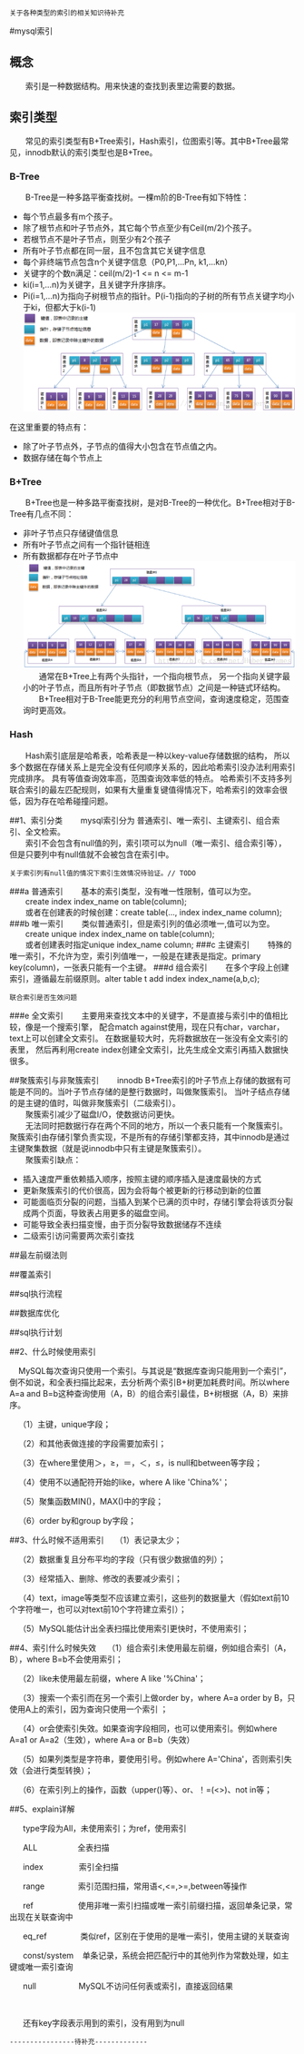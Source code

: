 
    关于各种类型的索引的相关知识待补充

#mysql索引
## 概念
&emsp;&emsp;索引是一种数据结构。用来快速的查找到表里边需要的数据。
## 索引类型
&emsp;&emsp;常见的索引类型有B+Tree索引，Hash索引，位图索引等。其中B+Tree最常见，innodb默认的索引类型也是B+Tree。
### B-Tree
&emsp;&emsp;B-Tree是一种多路平衡查找树。一棵m阶的B-Tree有如下特性： 
 * 每个节点最多有m个孩子。 
 * 除了根节点和叶子节点外，其它每个节点至少有Ceil(m/2)个孩子。 
 * 若根节点不是叶子节点，则至少有2个孩子 
 * 所有叶子节点都在同一层，且不包含其它关键字信息 
 * 每个非终端节点包含n个关键字信息（P0,P1,…Pn, k1,…kn） 
 * 关键字的个数n满足：ceil(m/2)-1 <= n <= m-1 
 * ki(i=1,…n)为关键字，且关键字升序排序。 
 * Pi(i=1,…n)为指向子树根节点的指针。P(i-1)指向的子树的所有节点关键字均小于ki，但都大于k(i-1)
 ![](B-Tree.png)
 
 在这里重要的特点有：
 * 除了叶子节点外，子节点的值得大小包含在节点值之内。
 * 数据存储在每个节点上
 
### B+Tree
&emsp;&emsp;B+Tree也是一种多路平衡查找树，是对B-Tree的一种优化。B+Tree相对于B-Tree有几点不同：
 * 非叶子节点只存储键值信息
 * 所有叶子节点之间有一个指针链相连
 * 所有数据都存在叶子节点中
 ![](B+Tree.png)
&emsp;&emsp;通常在B+Tree上有两个头指针，一个指向根节点，
 另一个指向关键字最小的叶子节点，而且所有叶子节点（即数据节点）之间是一种链式环结构。<br>
&emsp;&emsp;B+Tree相对于B-Tree能更充分的利用节点空间，查询速度稳定，范围查询时更高效。
### Hash
&emsp;&emsp;Hash索引底层是哈希表，哈希表是一种以key-value存储数据的结构，
所以多个数据在存储关系上是完全没有任何顺序关系的，因此哈希索引没办法利用索引完成排序。
具有等值查询效率高，范围查询效率低的特点。
哈希索引不支持多列联合索引的最左匹配规则，如果有大量重复键值得情况下，哈希索引的效率会很低，因为存在哈希碰撞问题。
 
##1、索引分类
&emsp;&emsp;mysql索引分为 普通索引、唯一索引、主键索引、组合索引、全文检索。<br/>
&emsp;&emsp;索引不会包含有null值的列，索引项可以为null（唯一索引、组合索引等），
但是只要列中有null值就不会被包含在索引中。

    关于索引列有null值的情况下索引生效情况待验证。// TODO 
###a 普通索引
&emsp;&emsp;基本的索引类型，没有唯一性限制，值可以为空。<br>
&emsp;&emsp;create index index_name on table(column);<br>
&emsp;&emsp;或者在创建表的时候创建：create table(..., index index_name column);
###b 唯一索引
&emsp;&emsp;类似普通索引，但是索引列的值必须唯一,值可以为空。<br>
&emsp;&emsp;create unique index index_name on table(column);<br>
&emsp;&emsp;或者创建表时指定unique index_name column;
###c 主键索引
&emsp;&emsp;特殊的唯一索引，不允许为空，索引列值唯一，一般是在建表是指定。primary key(column)，一张表只能有一个主键。
###d 组合索引
&emsp;&emsp;在多个字段上创建索引，遵循最左前缀原则。alter table t add index index_name(a,b,c);
    
    联合索引是否生效问题
###e 全文索引
&emsp;&emsp;主要用来查找文本中的关键字，不是直接与索引中的值相比较，像是一个搜索引擎，
配合match against使用，现在只有char，varchar，text上可以创建全文索引。
在数据量较大时，先将数据放在一张没有全文索引的表里，
然后再利用create index创建全文索引，比先生成全文索引再插入数据快很多。

##聚簇索引与非聚簇索引
&emsp;&emsp;innodb B+Tree索引的叶子节点上存储的数据有可能是不同的。当叶子节点存储的是整行数据时，叫做聚簇索引。
当叶子结点存储的是主键的值时，叫做非聚簇索引（二级索引）。<br>
&emsp;&emsp;聚簇索引减少了磁盘I/O，使数据访问更快。<br>
&emsp;&emsp;无法同时把数据行存在两个不同的地方，所以一个表只能有一个聚簇索引。
聚簇索引由存储引擎负责实现，不是所有的存储引擎都支持，其中innodb是通过主键聚集数据（就是说innodb中只有主键是聚簇索引）。<br>
&emsp;&emsp;聚簇索引缺点：
 * 插入速度严重依赖插入顺序，按照主键的顺序插入是速度最快的方式
 * 更新聚簇索引的代价很高，因为会将每个被更新的行移动到新的位置
 * 可能面临页分裂的问题，当插入到某个已满的页中时，存储引擎会将该页分裂成两个页面，导致表占用更多的磁盘空间。
 * 可能导致全表扫描变慢，由于页分裂导致数据储存不连续
 * 二级索引访问需要两次索引查找
 
##最左前缀法则
 
##覆盖索引

##sql执行流程

##数据库优化 

##sql执行计划


##2、什么时候使用索引

    MySQL每次查询只使用一个索引。与其说是“数据库查询只能用到一个索引”，倒不如说，和全表扫描比起来，去分析两个索引B+树更加耗费时间。所以where A=a and B=b这种查询使用（A，B）的组合索引最佳，B+树根据（A，B）来排序。

    （1）主键，unique字段；

    （2）和其他表做连接的字段需要加索引；

    （3）在where里使用＞，≥，＝，＜，≤，is null和between等字段；

    （4）使用不以通配符开始的like，where A like 'China%'；

    （5）聚集函数MIN()，MAX()中的字段；

    （6）order by和group by字段；

##3、什么时候不适用索引
    （1）表记录太少；

    （2）数据重复且分布平均的字段（只有很少数据值的列）；

    （3）经常插入、删除、修改的表要减少索引；

    （4）text，image等类型不应该建立索引，这些列的数据量大（假如text前10个字符唯一，也可以对text前10个字符建立索引）；

    （5）MySQL能估计出全表扫描比使用索引更快时，不使用索引；

##4、索引什么时候失效
    （1）组合索引未使用最左前缀，例如组合索引（A，B），where B=b不会使用索引；

    （2）like未使用最左前缀，where A like '%China'；

    （3）搜索一个索引而在另一个索引上做order by，where A=a order by B，只使用A上的索引，因为查询只使用一个索引 ；

    （4）or会使索引失效。如果查询字段相同，也可以使用索引。例如where A=a1 or A=a2（生效），where A=a or B=b（失效）

    （5）如果列类型是字符串，要使用引号。例如where A='China'，否则索引失效（会进行类型转换）；

    （6）在索引列上的操作，函数（upper()等）、or、！=(<>)、not in等；

##5、explain详解

      type字段为All，未使用索引；为ref，使用索引

      ALL                  全表扫描

      index                索引全扫描

      range               索引范围扫描，常用语<,<=,>=,between等操作

      ref                    使用非唯一索引扫描或唯一索引前缀扫描，返回单条记录，常出现在关联查询中

      eq_ref               类似ref，区别在于使用的是唯一索引，使用主键的关联查询

      const/system    单条记录，系统会把匹配行中的其他列作为常数处理，如主键或唯一索引查询

      null                   MySQL不访问任何表或索引，直接返回结果

 

      还有key字段表示用到的索引，没有用到为null 
        
    ----------------待补充-------------

&emsp;&emsp;
&emsp;&emsp;
&emsp;&emsp;
&emsp;&emsp;
&emsp;&emsp;
&emsp;&emsp;
&emsp;&emsp;
&emsp;&emsp;
&emsp;&emsp;
&emsp;&emsp;
&emsp;&emsp;
&emsp;&emsp;
&emsp;&emsp;
&emsp;&emsp;
